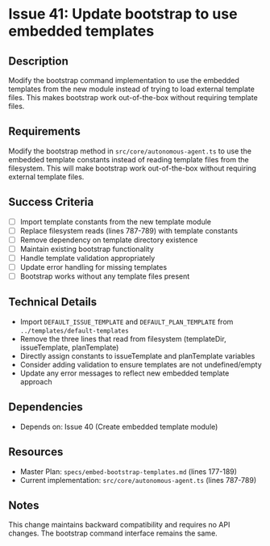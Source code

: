 # Issue 41: Update bootstrap to use embedded templates

## Description
Modify the bootstrap command implementation to use the embedded templates from the new module instead of trying to load external template files. This makes bootstrap work out-of-the-box without requiring template files.

## Requirements
Modify the bootstrap method in `src/core/autonomous-agent.ts` to use the embedded template constants instead of reading template files from the filesystem. This will make bootstrap work out-of-the-box without requiring external template files.

## Success Criteria
- [ ] Import template constants from the new template module
- [ ] Replace filesystem reads (lines 787-789) with template constants
- [ ] Remove dependency on template directory existence
- [ ] Maintain existing bootstrap functionality
- [ ] Handle template validation appropriately
- [ ] Update error handling for missing templates
- [ ] Bootstrap works without any template files present

## Technical Details
- Import `DEFAULT_ISSUE_TEMPLATE` and `DEFAULT_PLAN_TEMPLATE` from `../templates/default-templates`
- Remove the three lines that read from filesystem (templateDir, issueTemplate, planTemplate)
- Directly assign constants to issueTemplate and planTemplate variables
- Consider adding validation to ensure templates are not undefined/empty
- Update any error messages to reflect new embedded template approach

## Dependencies
- Depends on: Issue 40 (Create embedded template module)

## Resources
- Master Plan: `specs/embed-bootstrap-templates.md` (lines 177-189)
- Current implementation: `src/core/autonomous-agent.ts` (lines 787-789)

## Notes
This change maintains backward compatibility and requires no API changes. The bootstrap command interface remains the same.
